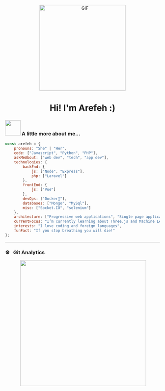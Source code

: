 <p align="center">
<img alt="GIF" src="https://github.com/arsentieva/arsentieva/blob/main/code.gif?raw=true" height="280" />
 <p/>
<h1 align="center"> Hi! I'm Arefeh :) </h1>

### <img src="https://media.giphy.com/media/VgCDAzcKvsR6OM0uWg/giphy.gif" width="50"> A little more about me...  

```javascript
const arefeh = {
    pronouns: "She" | "Her",
    code: ["Javascript", "Python", "PHP"],
    askMeAbout: ["web dev", "tech", "app dev"],
    technologies: {
        backEnd: {
            js: ["Node", "Express"],
            php: ["Laravel"]
        },
        frontEnd: {
            js: ["Vue"]
        },
        devOps: ["Docker🐳"],
        databases: ["Mongo", "MySql"],
        misc: ["Socket.IO", "selenium"]
    },
    architecture: ["Progressive web applications", "Single page applications"],
    currentFocus: "I’m currently learning about Three.js and Machine Learning",
    interests: "I love coding and foreign languages",
    funFact: "If you stop breathing you will die!"
};
```


<hr>


### ⚙️ &nbsp; Git Analytics
 
<div align="center">
 <p>&nbsp;<img align="center" src="https://github-readme-stats.vercel.app/api/top-langs/?username=arefehkompani&theme=dark&layout=compact" width="410" /></p>
</div>
